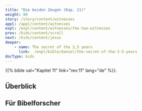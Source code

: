 ```yaml
---
title: "Die beiden Zeugen (Kap. 11)"
weight: 80
story: /story/content/witnesses
appl: /appl/content/witnesses
expl: /expl/content/witnesses/the-two-witnesses
prev: /kids/content/scroll
next: /kids/content/jesus
deeper:
    - name: The secret of the 3,5 years
      link:  /expl/bible/daniel/the-secret-of-the-3-5-years
docType: kids
---
```



{{% bible val="Kapitel 11" link="rev:11" lang="de" %}}.


## Überblick


## Für Bibelforscher